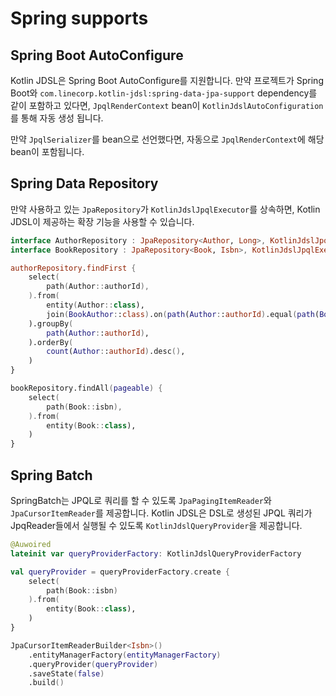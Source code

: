 # Spring supports

## Spring Boot AutoConfigure

Kotlin JDSL은 Spring Boot AutoConfigure를 지원합니다.
만약 프로젝트가 Spring Boot와 `com.linecorp.kotlin-jdsl:spring-data-jpa-support` dependency를 같이 포함하고 있다면, `JpqlRenderContext` bean이 `KotlinJdslAutoConfiguration`를 통해 자동 생성 됩니다.

만약 `JpqlSerializer`를 bean으로 선언했다면, 자동으로 `JpqlRenderContext`에 해당 bean이 포함됩니다.

## Spring Data Repository

만약 사용하고 있는 `JpaRepository`가 `KotlinJdslJpqlExecutor`를 상속하면, Kotlin JDSL이 제공하는 확장 기능을 사용할 수 있습니다.

```kotlin
interface AuthorRepository : JpaRepository<Author, Long>, KotlinJdslJpqlExecutor
interface BookRepository : JpaRepository<Book, Isbn>, KotlinJdslJpqlExecutor

authorRepository.findFirst {
    select(
        path(Author::authorId),
    ).from(
        entity(Author::class),
        join(BookAuthor::class).on(path(Author::authorId).equal(path(BookAuthor::authorId))),
    ).groupBy(
        path(Author::authorId),
    ).orderBy(
        count(Author::authorId).desc(),
    )
}

bookRepository.findAll(pageable) {
    select(
        path(Book::isbn),
    ).from(
        entity(Book::class),
    )
}
```

## Spring Batch

SpringBatch는 JPQL로 쿼리를 할 수 있도록 `JpaPagingItemReader`와 `JpaCursorItemReader`를 제공합니다.
Kotlin JDSL은 DSL로 생성된 JPQL 쿼리가 JpqReader들에서 실행될 수 있도록 `KotlinJdslQueryProvider`을 제공합니다.

```kotlin
@Auwoired
lateinit var queryProviderFactory: KotlinJdslQueryProviderFactory

val queryProvider = queryProviderFactory.create {
    select(
        path(Book::isbn)
    ).from(
        entity(Book::class),
    )
}

JpaCursorItemReaderBuilder<Isbn>()
    .entityManagerFactory(entityManagerFactory)
    .queryProvider(queryProvider)
    .saveState(false)
    .build()
```
